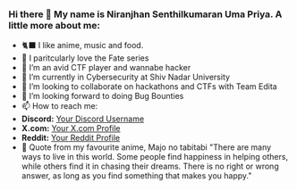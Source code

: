 ### Hi there 👋 My name is Niranjhan Senthilkumaran Uma Priya. A little more about me:

- 🐈‍⬛ I like anime, music and food.
- 🫡 I paritcularly love the Fate series
- 🔭 I’m an avid CTF player and wannabe hacker
- 🌱 I’m currently in Cybersecurity at Shiv Nadar University
- 👯 I’m looking to collaborate on hackathons and CTFs with Team Edita
- 🤔 I’m looking forward to doing Bug Bounties
- 📫 How to reach me:
- **Discord:** [Your Discord Username](https://discordapp.com/users/drunkencloud)
- **X.com:** [Your X.com Profile](https://x.com/drunkencloud99)
- **Reddit:** [Your Reddit Profile](https://www.reddit.com/user/drunkencloud99)
- 🥰 Quote from my favourite anime, Majo no tabitabi "There are many ways to live in this world. Some people find happiness in helping others, while others find it in chasing their dreams. There is no right or wrong answer, as long as you find something that makes you happy."
